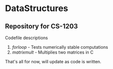 # DataStructures
## Repository for CS-1203

Codefile descriptions
1. *forloop* - Tests numerically stable computations
2. *matrixmult* - Multiplies two matrices in C

That's all for now, will update as code is written.
